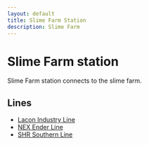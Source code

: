 ```yaml
---
layout: default
title: Slime Farm Station
description: Slime Farm
---
```


# Slime Farm station

Slime Farm station connects to the slime farm.

## Lines

- [Lacon Industry Line](/rail-lines/lcn-industry-line)
- [NEX Ender Line](/rail-lines/nex-ender-line)
- [SHR Southern Line](/rail-lines/shr-southern-line)
